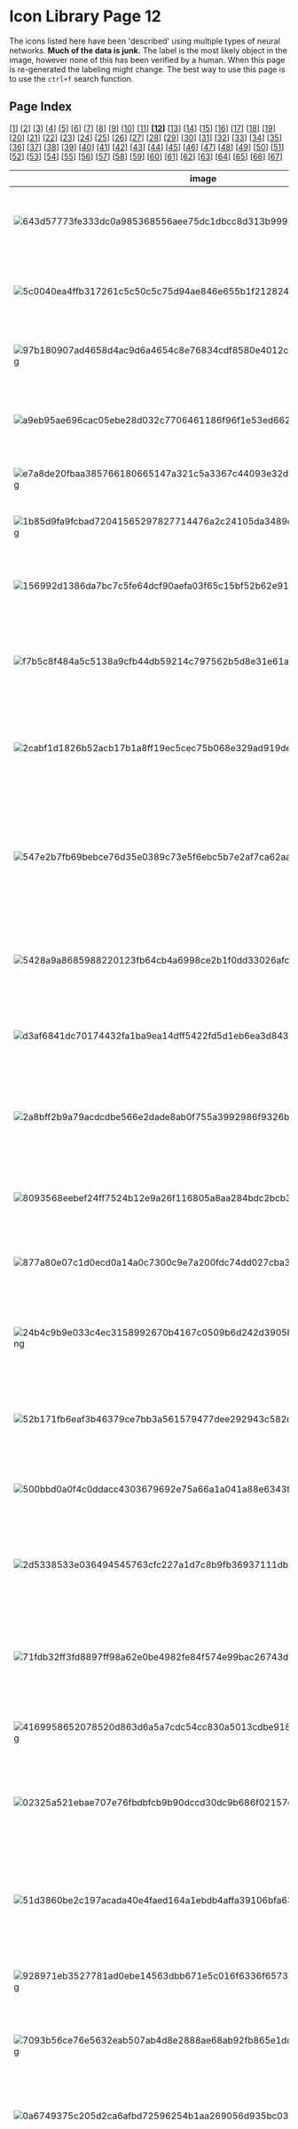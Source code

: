 # Icon Library Page 12

The icons listed here have been 'described' using multiple types of neural networks. **Much of the data is junk.** The label is the most likely object in the image, however none of this has been verified by a human. When this page is re-generated the labeling might change.
The best way to use this page is to use the `ctrl+f` search function.

## Page Index

[[1](/toyo/icons/icon_library_page_01.md)] [[2](/toyo/icons/icon_library_page_02.md)] [[3](/toyo/icons/icon_library_page_03.md)] [[4](/toyo/icons/icon_library_page_04.md)] [[5](/toyo/icons/icon_library_page_05.md)] [[6](/toyo/icons/icon_library_page_06.md)] [[7](/toyo/icons/icon_library_page_07.md)] [[8](/toyo/icons/icon_library_page_08.md)] [[9](/toyo/icons/icon_library_page_09.md)] [[10](/toyo/icons/icon_library_page_10.md)] [[11](/toyo/icons/icon_library_page_11.md)] **[[12](/toyo/icons/icon_library_page_12.md)]** [[13](/toyo/icons/icon_library_page_13.md)] [[14](/toyo/icons/icon_library_page_14.md)] [[15](/toyo/icons/icon_library_page_15.md)] [[16](/toyo/icons/icon_library_page_16.md)] [[17](/toyo/icons/icon_library_page_17.md)] [[18](/toyo/icons/icon_library_page_18.md)] [[19](/toyo/icons/icon_library_page_19.md)] [[20](/toyo/icons/icon_library_page_20.md)] [[21](/toyo/icons/icon_library_page_21.md)] [[22](/toyo/icons/icon_library_page_22.md)] [[23](/toyo/icons/icon_library_page_23.md)] [[24](/toyo/icons/icon_library_page_24.md)] [[25](/toyo/icons/icon_library_page_25.md)] [[26](/toyo/icons/icon_library_page_26.md)] [[27](/toyo/icons/icon_library_page_27.md)] [[28](/toyo/icons/icon_library_page_28.md)] [[29](/toyo/icons/icon_library_page_29.md)] [[30](/toyo/icons/icon_library_page_30.md)] [[31](/toyo/icons/icon_library_page_31.md)] [[32](/toyo/icons/icon_library_page_32.md)] [[33](/toyo/icons/icon_library_page_33.md)] [[34](/toyo/icons/icon_library_page_34.md)] [[35](/toyo/icons/icon_library_page_35.md)] [[36](/toyo/icons/icon_library_page_36.md)] [[37](/toyo/icons/icon_library_page_37.md)] [[38](/toyo/icons/icon_library_page_38.md)] [[39](/toyo/icons/icon_library_page_39.md)] [[40](/toyo/icons/icon_library_page_40.md)] [[41](/toyo/icons/icon_library_page_41.md)] [[42](/toyo/icons/icon_library_page_42.md)] [[43](/toyo/icons/icon_library_page_43.md)] [[44](/toyo/icons/icon_library_page_44.md)] [[45](/toyo/icons/icon_library_page_45.md)] [[46](/toyo/icons/icon_library_page_46.md)] [[47](/toyo/icons/icon_library_page_47.md)] [[48](/toyo/icons/icon_library_page_48.md)] [[49](/toyo/icons/icon_library_page_49.md)] [[50](/toyo/icons/icon_library_page_50.md)] [[51](/toyo/icons/icon_library_page_51.md)] [[52](/toyo/icons/icon_library_page_52.md)] [[53](/toyo/icons/icon_library_page_53.md)] [[54](/toyo/icons/icon_library_page_54.md)] [[55](/toyo/icons/icon_library_page_55.md)] [[56](/toyo/icons/icon_library_page_56.md)] [[57](/toyo/icons/icon_library_page_57.md)] [[58](/toyo/icons/icon_library_page_58.md)] [[59](/toyo/icons/icon_library_page_59.md)] [[60](/toyo/icons/icon_library_page_60.md)] [[61](/toyo/icons/icon_library_page_61.md)] [[62](/toyo/icons/icon_library_page_62.md)] [[63](/toyo/icons/icon_library_page_63.md)] [[64](/toyo/icons/icon_library_page_64.md)] [[65](/toyo/icons/icon_library_page_65.md)] [[66](/toyo/icons/icon_library_page_66.md)] [[67](/toyo/icons/icon_library_page_67.md)] 

| image | labels |
| - | - |
| ![643d57773fe333dc0a985368556aee75dc1dbcc8d313b999873cb4fcb8ec5c4d.png](/img/icons/643d57773fe333dc0a985368556aee75dc1dbcc8d313b999873cb4fcb8ec5c4d.png) | person, hourglass, oil filter, slot, hair spray, candle, taper, wax light |
| ![5c0040ea4ffb317261c5c50c5c75d94ae846e655b1f212824186216c91bf7c9e.png](/img/icons/5c0040ea4ffb317261c5c50c5c75d94ae846e655b1f212824186216c91bf7c9e.png) | person, scoreboard, scoreboard, digital clock, digital clock, digital clock |
| ![97b180907ad4658d4ac9d6a4654c8e76834cdf8580e4012c9b9bf9be18993976.png](/img/icons/97b180907ad4658d4ac9d6a4654c8e76834cdf8580e4012c9b9bf9be18993976.png) | sun, packet, whistle, slot, analog clock, pick, plectrum, plectron |
| ![a9eb95ae696cac05ebe28d032c7706461186f96f1e53ed6625e06772e7fa46a2.png](/img/icons/a9eb95ae696cac05ebe28d032c7706461186f96f1e53ed6625e06772e7fa46a2.png) | person, face powder, face powder, face powder, Windsor tie, Band Aid |
| ![e7a8de20fbaa385766180665147a321c5a3367c44093e32d51cf625abb2d0b33.png](/img/icons/e7a8de20fbaa385766180665147a321c5a3367c44093e32d51cf625abb2d0b33.png) | person, safety pin, nipple, hair spray, whistle, whistle |
| ![1b85d9fa9fcbad72041565297827714476a2c24105da3489d9bbbea250b69195.png](/img/icons/1b85d9fa9fcbad72041565297827714476a2c24105da3489d9bbbea250b69195.png) | tree, pinwheel, pick, hatchet, table lamp, shield, buckler |
| ![156992d1386da7bc7c5fe64dcf90aefa03f65c15bf52b62e91b6f0a65de106ac.png](/img/icons/156992d1386da7bc7c5fe64dcf90aefa03f65c15bf52b62e91b6f0a65de106ac.png) | person, packet, ocarina, digital clock, ocarina, ocarina, sweet potato |
| ![f7b5c8f484a5c5138a9cfb44db59214c797562b5d8e31e61a83090df817cd55a.png](/img/icons/f7b5c8f484a5c5138a9cfb44db59214c797562b5d8e31e61a83090df817cd55a.png) | car, chain saw, chainsaw, chain saw, power drill, chain saw, chain saw, chainsaw |
| ![2cabf1d1826b52acb17b1a8ff19ec5cec75b068e329ad919de4881c06ae439b4.png](/img/icons/2cabf1d1826b52acb17b1a8ff19ec5cec75b068e329ad919de4881c06ae439b4.png) | person, chain saw, chainsaw, panpipe, switch, chain saw, pick, plectrum, plectron |
| ![547e2b7fb69bebce76d35e0389c73e5f6ebc5b7e2af7ca62aa74da1e99e95f4c.png](/img/icons/547e2b7fb69bebce76d35e0389c73e5f6ebc5b7e2af7ca62aa74da1e99e95f4c.png) | person, stopwatch, stop watch, howler monkey, howler monkey, howler monkey, pick, plectrum, plectron |
| ![5428a9a8685988220123fb64cb4a6998ce2b1f0dd33026afcd06e2f173ba74a3.png](/img/icons/5428a9a8685988220123fb64cb4a6998ce2b1f0dd33026afcd06e2f173ba74a3.png) | person, jersey, T-shirt, tee shirt, digital watch, sunscreen, sunscreen, cassette |
| ![d3af6841dc70174432fa1ba9ea14dff5422fd5d1eb6ea3d843091f925faa7cbe.png](/img/icons/d3af6841dc70174432fa1ba9ea14dff5422fd5d1eb6ea3d843091f925faa7cbe.png) | tree, hair spray, book jacket, digital clock, whistle, pick, plectrum, plectron |
| ![2a8bff2b9a79acdcdbe566e2dade8ab0f755a3992986f9326b36270eaf49fbe0.png](/img/icons/2a8bff2b9a79acdcdbe566e2dade8ab0f755a3992986f9326b36270eaf49fbe0.png) | person, analog clock, analog clock, assault rifle, analog clock, three-toed sloth, ai, Bradypus tridactylus |
| ![8093568eebef24ff7524b12e9a26f116805a8aa284bdc2bcb38f4fed796556b1.png](/img/icons/8093568eebef24ff7524b12e9a26f116805a8aa284bdc2bcb38f4fed796556b1.png) | tree, waffle iron, oil filter, honeycomb, Windsor tie, pick, plectrum, plectron |
| ![877a80e07c1d0ecd0a14a0c7300c9e7a200fdc74dd027cba36ec329f94fa3e8e.png](/img/icons/877a80e07c1d0ecd0a14a0c7300c9e7a200fdc74dd027cba36ec329f94fa3e8e.png) | tree, nipple, maraca, sunscreen, whistle, safety pin |
| ![24b4c9b9e033c4ec3158992670b4167c0509b6d242d3905b494d967d122eb429.png](/img/icons/24b4c9b9e033c4ec3158992670b4167c0509b6d242d3905b494d967d122eb429.png) | tree, pick, plectrum, plectron, safety pin, bell pepper, whistle, pick, plectrum, plectron |
| ![52b171fb6eaf3b46379ce7bb3a561579477dee292943c582dcc8233b7ca7aa8e.png](/img/icons/52b171fb6eaf3b46379ce7bb3a561579477dee292943c582dcc8233b7ca7aa8e.png) | person, maraca, maraca, maraca, punching bag, maraca |
| ![500bbd0a0f4c0ddacc4303679692e75a66a1a041a88e6343ffff4e1e61b3ae2d.png](/img/icons/500bbd0a0f4c0ddacc4303679692e75a66a1a041a88e6343ffff4e1e61b3ae2d.png) | phone, cleaver, meat cleaver, chopper, pick, pick, screw, analog clock |
| ![2d5338533e036494545763cfc227a1d7c8b9fb36937111db0f97d0ff046748db.png](/img/icons/2d5338533e036494545763cfc227a1d7c8b9fb36937111db0f97d0ff046748db.png) | person, stopwatch, stop watch, spotlight, loupe, pick, pick, plectrum, plectron |
| ![71fdb32ff3fd8897ff98a62e0be4982fe84f574e99bac26743d55722944f21f7.png](/img/icons/71fdb32ff3fd8897ff98a62e0be4982fe84f574e99bac26743d55722944f21f7.png) | phone, thresher, thrasher, threshing machine, whistle, whistle, whistle, maraca |
| ![4169958652078520d863d6a5a7cdc54cc830a5013cdbe9188d93e0c09edfa5d9.png](/img/icons/4169958652078520d863d6a5a7cdc54cc830a5013cdbe9188d93e0c09edfa5d9.png) | phone, guillotine, lotion, screen, lotion, oil filter |
| ![02325a521ebae707e76fbdbfcb9b90dccd30dc9b686f02157c6b9afc0fe3ea2f.png](/img/icons/02325a521ebae707e76fbdbfcb9b90dccd30dc9b686f02157c6b9afc0fe3ea2f.png) | person, loupe, jeweler's loupe, stopwatch, stopwatch, frying pan, stopwatch, stop watch |
| ![51d3860be2c197acada40e4faed164a1ebdb4affa39106bfa63964bd9dd12653.png](/img/icons/51d3860be2c197acada40e4faed164a1ebdb4affa39106bfa63964bd9dd12653.png) | person, packet, digital watch, digital clock, chiffonier, thresher, thrasher, threshing machine |
| ![928971eb3527781ad0ebe14563dbb671e5c016f6336f65739396ab5827807e0d.png](/img/icons/928971eb3527781ad0ebe14563dbb671e5c016f6336f65739396ab5827807e0d.png) | person, ski, panpipe, oil filter, panpipe, chain saw, chainsaw |
| ![7093b56ce76e5632eab507ab4d8e2888ae68ab92fb865e1dce47d5074391e403.png](/img/icons/7093b56ce76e5632eab507ab4d8e2888ae68ab92fb865e1dce47d5074391e403.png) | cat, schipperke, nipple, Windsor tie, affenpinscher, nipple |
| ![0a6749375c205d2ca6afbd72596254b1aa269056d935bc030fc8095bf848eeab.png](/img/icons/0a6749375c205d2ca6afbd72596254b1aa269056d935bc030fc8095bf848eeab.png) | person, loupe, jeweler's loupe, maraca, nipple, rock beauty, comic book |
| ![4bc622998311871d562e272e79c605926390e838e683b763c2bcc258315646ad.png](/img/icons/4bc622998311871d562e272e79c605926390e838e683b763c2bcc258315646ad.png) | person, ocarina, sweet potato, ocarina, Windsor tie, ocarina, jersey, T-shirt, tee shirt |
| ![af3a6deaa06b9687910a7a0e3e2f25be6e65181c1f581cad9e5b557b276ae3ac.png](/img/icons/af3a6deaa06b9687910a7a0e3e2f25be6e65181c1f581cad9e5b557b276ae3ac.png) | person, chain saw, chainsaw, espresso maker, espresso maker, chain saw, ocarina, sweet potato |
| ![50886d59a7763de633d084381749ae8f2b8ba21aaf1bbf30ca026373cf37985d.png](/img/icons/50886d59a7763de633d084381749ae8f2b8ba21aaf1bbf30ca026373cf37985d.png) | cat, ocarina, sweet potato, Persian cat, ocarina, ocarina, golden retriever |
| ![04e3384759b3f9e08de3c072349feabe462d317ef55b11297cb5501f42e66a14.png](/img/icons/04e3384759b3f9e08de3c072349feabe462d317ef55b11297cb5501f42e66a14.png) | person, panpipe, pandean pipe, syrinx, guillotine, guillotine, lotion, panpipe, pandean pipe, syrinx |
| ![1f8027bbc45d7b0d146ee437522b4b4f216245a2af00e289fa6009a4bf17fa15.png](/img/icons/1f8027bbc45d7b0d146ee437522b4b4f216245a2af00e289fa6009a4bf17fa15.png) | phone, spatula, Band Aid, digital clock, binder, lipstick, lip rouge |
| ![7f1693944efefd91ee294ff856514e089824cfdc7f7e79339bc532a5ca844c98.png](/img/icons/7f1693944efefd91ee294ff856514e089824cfdc7f7e79339bc532a5ca844c98.png) | person, punching bag, punch bag, punching ball, punchball, hair spray, lipstick, Windsor tie, lipstick, lip rouge |
| ![64402ca3b3e07ed495abfae23d04907c1ad8ba7a08409ff62d866c8817acb2ff.png](/img/icons/64402ca3b3e07ed495abfae23d04907c1ad8ba7a08409ff62d866c8817acb2ff.png) | person, punching bag, punch bag, punching ball, punchball, plunger, face powder, punching bag, guillotine |
| ![18debc147d2ea0299cc3bb3c3427279ea5470ea8e4aef7194786776e19574809.png](/img/icons/18debc147d2ea0299cc3bb3c3427279ea5470ea8e4aef7194786776e19574809.png) | person, ski, cleaver, cleaver, nematode, cleaver, meat cleaver, chopper |
| ![948ba08fad9710b0eb891a2b455630302c8fac1d2245480f7405df787b2cbc92.png](/img/icons/948ba08fad9710b0eb891a2b455630302c8fac1d2245480f7405df787b2cbc92.png) | person, Petri dish, Petri dish, nematode, dugong, pick, plectrum, plectron |
| ![c8b10693f7145cb4d9c8594fb06679c4d6e400f97ba44ebb398eac14c35c3c52.png](/img/icons/c8b10693f7145cb4d9c8594fb06679c4d6e400f97ba44ebb398eac14c35c3c52.png) | person, packet, nipple, Petri dish, ocarina, nipple |
| ![27c5224084589a0af14ab6718edc0170e51a6e3099e56d7f1c3647b141d157f8.png](/img/icons/27c5224084589a0af14ab6718edc0170e51a6e3099e56d7f1c3647b141d157f8.png) | person, barrel, cask, barrel, milk can, punching bag, bearskin, busby, shako |
| ![f1039889434f3ebe005aff2cec83a89de13d15337082f27aa1b502a1aa0facbb.png](/img/icons/f1039889434f3ebe005aff2cec83a89de13d15337082f27aa1b502a1aa0facbb.png) | person, Windsor tie, Windsor tie, Windsor tie, Windsor tie, Windsor tie |
| ![a7a0a4587e160eb98273aa9498e753e050331ec54654d80a0aaf0e2331633486.png](/img/icons/a7a0a4587e160eb98273aa9498e753e050331ec54654d80a0aaf0e2331633486.png) | person, clog, geta, patten, sabot, pick, panpipe, redbone, wig |
| ![5757802f6db3073f00432150db80b8eac1e60aa4000180a8e364d0a567a97f0f.png](/img/icons/5757802f6db3073f00432150db80b8eac1e60aa4000180a8e364d0a567a97f0f.png) | person, Windsor tie, Windsor tie, Windsor tie, Windsor tie, Windsor tie |
| ![bc32c197ce6e3bd4991a81e6ccad8264cdd99c4fb6d47b6df11d3622ea961361.png](/img/icons/bc32c197ce6e3bd4991a81e6ccad8264cdd99c4fb6d47b6df11d3622ea961361.png) | person, sweatshirt, china cabinet, sunscreen, Sussex spaniel, wig |
| ![2cd1f4faf87e326624e3e2a8b8917910fc8eb0888470f945fb1c557070b0452b.png](/img/icons/2cd1f4faf87e326624e3e2a8b8917910fc8eb0888470f945fb1c557070b0452b.png) | person, Windsor tie, book jacket, Windsor tie, Sussex spaniel, chain mail, ring mail, mail, chain armor, chain armour, ring armor, ring armour |
| ![fdafb0e7b42381c4be64faedaa99f0071de3c6bb729f225507a3dc7b9a5f3b45.png](/img/icons/fdafb0e7b42381c4be64faedaa99f0071de3c6bb729f225507a3dc7b9a5f3b45.png) | person, Windsor tie, pedestal, chiffonier, Windsor tie, bulletproof vest |
| ![9ee3753652f3bf582c84cf156dca82fca9ba5657ccf50cdf4465064ef8327604.png](/img/icons/9ee3753652f3bf582c84cf156dca82fca9ba5657ccf50cdf4465064ef8327604.png) | person, guillotine, hand-held computer, espresso maker, cocktail shaker, vacuum, vacuum cleaner |
| ![c658246b71057d5b43a4cec2e19ad7e52c1136bbe45aa6f4fc077a658819e0f0.png](/img/icons/c658246b71057d5b43a4cec2e19ad7e52c1136bbe45aa6f4fc077a658819e0f0.png) | person, bearskin, busby, shako, Brabancon griffon, panpipe, Brabancon griffon, bearskin, busby, shako |
| ![b80419f3eb88544c67fc3f3672762d334f82bbedb55f41da1ae87ca232bd84da.png](/img/icons/b80419f3eb88544c67fc3f3672762d334f82bbedb55f41da1ae87ca232bd84da.png) | person, Band Aid, nipple, sunscreen, chiffonier, comic book |
| ![ce9e0c6edc2a943111dc058fa21464855e1c9ed88ca414f4ea63da744977e19d.png](/img/icons/ce9e0c6edc2a943111dc058fa21464855e1c9ed88ca414f4ea63da744977e19d.png) | cat, chain saw, chainsaw, spotted salamander, Windsor tie, cassette player, pick, plectrum, plectron |
| ![30c5cb3e66202772abb1718971a5c1d5c674977cf818e4f2fad596b6fd1d2e7a.png](/img/icons/30c5cb3e66202772abb1718971a5c1d5c674977cf818e4f2fad596b6fd1d2e7a.png) | person, nipple, nipple, nipple, ocarina, Pekinese, Pekingese, Peke |
| ![cbda0182db99b1c07244ace4ecc3d81107e6eccf5b548ef9816ff650e1717594.png](/img/icons/cbda0182db99b1c07244ace4ecc3d81107e6eccf5b548ef9816ff650e1717594.png) | person, face powder, face powder, loupe, ocarina, comic book |
| ![4f5ccf896133634a325b55fd1a8cdab8a2f8a22b4a0482f1d73179cb7dca7ddc.png](/img/icons/4f5ccf896133634a325b55fd1a8cdab8a2f8a22b4a0482f1d73179cb7dca7ddc.png) | person, sweatshirt, Band Aid, sunscreen, ocarina, jersey, T-shirt, tee shirt |
| ![bf1511fe1c8514e4daaf176c74b13ea7c73978c0dd6f749ef483285829ae0319.png](/img/icons/bf1511fe1c8514e4daaf176c74b13ea7c73978c0dd6f749ef483285829ae0319.png) | person, Band Aid, nipple, sunscreen, ocarina, book jacket, dust cover, dust jacket, dust wrapper |
| ![6c2edc4878dd887c261b44ee6902d0b068277d1c053e310fe150fcd1f8eb13b0.png](/img/icons/6c2edc4878dd887c261b44ee6902d0b068277d1c053e310fe150fcd1f8eb13b0.png) | person, pick, plectrum, plectron, whiskey jug, sunscreen, neck brace, comic book |
| ![200188faacfcca9220be88696485dad2337e26bcb14daaa0da57d89d2577e4f8.png](/img/icons/200188faacfcca9220be88696485dad2337e26bcb14daaa0da57d89d2577e4f8.png) | person, Windsor tie, Windsor tie, Windsor tie, Windsor tie, bearskin, busby, shako |
| ![70688626d7d017ba2ce91e44950cb6d97e8decf92421196f4e4be9233abd0683.png](/img/icons/70688626d7d017ba2ce91e44950cb6d97e8decf92421196f4e4be9233abd0683.png) | person, cuirass, clog, throne, cuirass, bearskin, busby, shako |
| ![43e814ab2cee09e1fcb92281698de969d287220c95069613a805863b8b6c0284.png](/img/icons/43e814ab2cee09e1fcb92281698de969d287220c95069613a805863b8b6c0284.png) | person, Irish setter, red setter, hair spray, nipple, Sussex spaniel, wig |
| ![19b39c53b70e6aede107f7e35f7fedb202a0722fca776e8c737407dd2f54e5af.png](/img/icons/19b39c53b70e6aede107f7e35f7fedb202a0722fca776e8c737407dd2f54e5af.png) | person, packet, hand-held computer, Windsor tie, worm fence, bulletproof vest |
| ![831176bfec86b86ff446f7da631dc040ed2e707a126d698a3a6bbccb4acaa369.png](/img/icons/831176bfec86b86ff446f7da631dc040ed2e707a126d698a3a6bbccb4acaa369.png) | person, sweatshirt, Windsor tie, Windsor tie, panpipe, comic book |
| ![c70988b9e3ac9060f13c68b4b904223802651174ea36696876a80c89b5776257.png](/img/icons/c70988b9e3ac9060f13c68b4b904223802651174ea36696876a80c89b5776257.png) | phone, lotion, hourglass, screen, lotion, lotion |
| ![2057b166a737485e551389936e6dae3c33b990d7853c052f453462622f72e8e9.png](/img/icons/2057b166a737485e551389936e6dae3c33b990d7853c052f453462622f72e8e9.png) | tree, knee pad, breastplate, oil filter, breastplate, ski |
| ![52e4d98e27aacb57466d44f99293fc85d2d2c89067b5413c0f15d4fe05f93795.png](/img/icons/52e4d98e27aacb57466d44f99293fc85d2d2c89067b5413c0f15d4fe05f93795.png) | person, pickelhaube, pickelhaube, Windsor tie, black-and-tan coonhound, pickelhaube |
| ![362b3c3a24ef2598052a3ab4c2736328ccbf02d152aa36b058d368d608fcfe7c.png](/img/icons/362b3c3a24ef2598052a3ab4c2736328ccbf02d152aa36b058d368d608fcfe7c.png) | person, loupe, jeweler's loupe, hair spray, panpipe, Sussex spaniel, panpipe, pandean pipe, syrinx |
| ![84664b8beb0ce9921f31f7c32866c00ccc2b0df4f9182f69a75ce9ad9d9bbf83.png](/img/icons/84664b8beb0ce9921f31f7c32866c00ccc2b0df4f9182f69a75ce9ad9d9bbf83.png) | person, panpipe, pandean pipe, syrinx, guillotine, guillotine, lotion, panpipe, pandean pipe, syrinx |
| ![ea3ed061a0cb07b3e2a275b269d54f6bb81bb354d3ff563e85de0df21310e736.png](/img/icons/ea3ed061a0cb07b3e2a275b269d54f6bb81bb354d3ff563e85de0df21310e736.png) | person, cassette, safe, switch, ocarina, hand-held computer, hand-held microcomputer |
| ![9a03fa53f67f0ffed6ff5eb87ed6521108751aa00805ae42439130ce39d7bb08.png](/img/icons/9a03fa53f67f0ffed6ff5eb87ed6521108751aa00805ae42439130ce39d7bb08.png) | phone, panpipe, pandean pipe, syrinx, scoreboard, digital clock, digital clock, analog clock |
| ![3ad1da26a3023cecb6bbb47dfdf3cc1223c24d360c19c93d694f487686496f87.png](/img/icons/3ad1da26a3023cecb6bbb47dfdf3cc1223c24d360c19c93d694f487686496f87.png) | person, pick, plectrum, plectron, pick, digital clock, pick, pick, plectrum, plectron |
| ![99b80c52ff222f24c7685eed63b04a6aa9e99d05c426fc94123c0342a95da9d5.png](/img/icons/99b80c52ff222f24c7685eed63b04a6aa9e99d05c426fc94123c0342a95da9d5.png) | person, chain saw, chainsaw, analog clock, digital clock, whistle, pick, plectrum, plectron |
| ![bf5215b4710fe54be1b4b3910ded64d9b45f444ca491d13a762c308b4f252551.png](/img/icons/bf5215b4710fe54be1b4b3910ded64d9b45f444ca491d13a762c308b4f252551.png) | person, analog clock, sunscreen, whistle, punching bag, hand-held computer, hand-held microcomputer |
| ![7dcebd2f2a0094adb0523302acba683456619ba3a1107c851b4efb9849077961.png](/img/icons/7dcebd2f2a0094adb0523302acba683456619ba3a1107c851b4efb9849077961.png) | sun, stopwatch, stop watch, digital watch, stopwatch, pick, pick, plectrum, plectron |
| ![5941701114facf90060c2a69ceb6e277c98893e2912b0efba2f6e772489265ba.png](/img/icons/5941701114facf90060c2a69ceb6e277c98893e2912b0efba2f6e772489265ba.png) | phone, power drill, safety pin, panpipe, oil filter, spatula |
| ![7bae95a4cf268e0bf268906252b234c937fb896beac41d49a54ebb06b493439c.png](/img/icons/7bae95a4cf268e0bf268906252b234c937fb896beac41d49a54ebb06b493439c.png) | person, velvet, pick, rock beauty, whistle, rock beauty, Holocanthus tricolor |
| ![ae251a50169c3566858255d1c167bc2aec5c192ae7e3e058da4bfa26714946f0.png](/img/icons/ae251a50169c3566858255d1c167bc2aec5c192ae7e3e058da4bfa26714946f0.png) | person, jersey, T-shirt, tee shirt, digital clock, digital clock, digital clock, shield, buckler |
| ![e5cb1772befaebd68e01238257b8e159de772090e89cff611f2e26005eabe495.png](/img/icons/e5cb1772befaebd68e01238257b8e159de772090e89cff611f2e26005eabe495.png) | person, panpipe, pandean pipe, syrinx, guillotine, spotlight, panpipe, pick, plectrum, plectron |
| ![15d6e7d092333c030c474738588e21c299c752ce2e2c901b5dc40826a8940d24.png](/img/icons/15d6e7d092333c030c474738588e21c299c752ce2e2c901b5dc40826a8940d24.png) | person, chain saw, chainsaw, power drill, espresso maker, oil filter, jersey, T-shirt, tee shirt |
| ![85c7db51410b8b2926fbcdbfd58284cc7d78c4c1b4bdfaa5c68d2d68b81bb7fc.png](/img/icons/85c7db51410b8b2926fbcdbfd58284cc7d78c4c1b4bdfaa5c68d2d68b81bb7fc.png) | cat, chow, chow chow, Persian cat, ocarina, ocarina, golden retriever |
| ![94733036341406bd812228e18f6c12377f53b34e6e42ee0f03974c7e9475d01d.png](/img/icons/94733036341406bd812228e18f6c12377f53b34e6e42ee0f03974c7e9475d01d.png) | tree, switch, electric switch, electrical switch, face powder, spotlight, oil filter, hatchet |
| ![311a8c228c72fc4091312b9f07fc018618aa771060d728cb33be0e6c7e5fedef.png](/img/icons/311a8c228c72fc4091312b9f07fc018618aa771060d728cb33be0e6c7e5fedef.png) | person, stopwatch, stop watch, digital watch, panpipe, stopwatch, panpipe, pandean pipe, syrinx |
| ![64698b693ca3a9020631daee48b3ffe30a630808e1d7357b817dd0c051f43adb.png](/img/icons/64698b693ca3a9020631daee48b3ffe30a630808e1d7357b817dd0c051f43adb.png) | person, jersey, T-shirt, tee shirt, digital watch, power drill, face powder, comic book |
| ![517a7f6dc95b7d95ceb749f25d0f2a257012b73b70d441833b133f1fa91ef323.png](/img/icons/517a7f6dc95b7d95ceb749f25d0f2a257012b73b70d441833b133f1fa91ef323.png) | person, pick, plectrum, plectron, sunscreen, consomme, analog clock, maraca |
| ![51de92b68b33d91930d378c651f7c8ee618dc2d1d7521a0bc7067c9c97f2968f.png](/img/icons/51de92b68b33d91930d378c651f7c8ee618dc2d1d7521a0bc7067c9c97f2968f.png) | spaceship, nipple, Band Aid, nipple, sunscreen, nipple |
| ![31d5baecadec76c661c7d9ac87e7d95f4adcaac2515ad6735f9be4c6311b7d6c.png](/img/icons/31d5baecadec76c661c7d9ac87e7d95f4adcaac2515ad6735f9be4c6311b7d6c.png) | person, plunger, plumber's helper, panpipe, switch, whistle, plunger, plumber's helper |
| ![1be9ef65962a785d3d55187d26de195314bb99f145675ace8efa408574742afd.png](/img/icons/1be9ef65962a785d3d55187d26de195314bb99f145675ace8efa408574742afd.png) | person, hair spray, digital clock, lighter, nematode, scoreboard |
| ![927c89c274ac95ac0250cd599e094c737f5139371d3833f409d6c5af1d4dd3d1.png](/img/icons/927c89c274ac95ac0250cd599e094c737f5139371d3833f409d6c5af1d4dd3d1.png) | person, ski, scoreboard, Madagascar cat, cleaver, bearskin, busby, shako |
| ![f59d345899bea2b5f8d8a6fd996b0f6017d6210a9a5999e9b62f83a873b0b494.png](/img/icons/f59d345899bea2b5f8d8a6fd996b0f6017d6210a9a5999e9b62f83a873b0b494.png) | person, chain saw, chainsaw, guillotine, pill bottle, plunger, chain saw, chainsaw |
| ![a4136a9e8feea0f488a96341aecf7c8ae55b08e44762cae7a195e45049a745ad.png](/img/icons/a4136a9e8feea0f488a96341aecf7c8ae55b08e44762cae7a195e45049a745ad.png) | person, loupe, jeweler's loupe, analog clock, cleaver, face powder, pick, plectrum, plectron |
| ![31ad9bfdb945d3aeb7eb91cf2c244ba7e16e6fad9679a87cebc1bd46e1af687d.png](/img/icons/31ad9bfdb945d3aeb7eb91cf2c244ba7e16e6fad9679a87cebc1bd46e1af687d.png) | spaceship, chain saw, chainsaw, digital clock, digital clock, whistle, pick, plectrum, plectron |
| ![565a15351e2a369a2b2b3e75a4a175c5a3c6e58021a7ed49d40df0908e29e041.png](/img/icons/565a15351e2a369a2b2b3e75a4a175c5a3c6e58021a7ed49d40df0908e29e041.png) | person, chain saw, chainsaw, loupe, panpipe, rock beauty, pick, plectrum, plectron |
| ![0628baf2d9a040733b619d83799bd2806309097c77836a1b2b09b48cb92b94d6.png](/img/icons/0628baf2d9a040733b619d83799bd2806309097c77836a1b2b09b48cb92b94d6.png) | person, nipple, analog clock, digital clock, ocarina, nipple |
| ![92c31dee6de2d0343d531456534f356128cf4c5b2b7bdcbe44596d3eaf9bc825.png](/img/icons/92c31dee6de2d0343d531456534f356128cf4c5b2b7bdcbe44596d3eaf9bc825.png) | dog, wire-haired fox terrier, ocarina, ocarina, ocarina, Norwich terrier |
| ![ac5bdafed4a1ccbe19c0fbdfa26b93b5c8a62139a060a4e0e6afd1af80a917b9.png](/img/icons/ac5bdafed4a1ccbe19c0fbdfa26b93b5c8a62139a060a4e0e6afd1af80a917b9.png) | person, guillotine, face powder, panpipe, can opener, pick, plectrum, plectron |
| ![3921dd6267baff6ff2788383d15783f90c71a83eac8c4446119ebae29b32e2ec.png](/img/icons/3921dd6267baff6ff2788383d15783f90c71a83eac8c4446119ebae29b32e2ec.png) | person, screen, CRT screen, screen, screen, whistle, jersey, T-shirt, tee shirt |
| ![45f01c9515283d303558fca74cdf9edef8480431f7ba45c67c6d588624b17a0a.png](/img/icons/45f01c9515283d303558fca74cdf9edef8480431f7ba45c67c6d588624b17a0a.png) | person, chain saw, chainsaw, jersey, digital clock, knee pad, langur |
| ![60ffc993cceb2392f0469d8d14097804a9c00289bd66c51cf858f46ce1bb547a.png](/img/icons/60ffc993cceb2392f0469d8d14097804a9c00289bd66c51cf858f46ce1bb547a.png) | person, chain saw, chainsaw, comic book, switch, muzzle, siamang, Hylobates syndactylus, Symphalangus syndactylus |
| ![507ebc68f41ea747447f91aa4e6ab6575fd121a2ee59db4d73f2d7aeacf31b00.png](/img/icons/507ebc68f41ea747447f91aa4e6ab6575fd121a2ee59db4d73f2d7aeacf31b00.png) | spaceship, chain saw, chainsaw, panpipe, panpipe, parallel bars, hourglass |
| ![7eca303d50536e2cd9a0234af7f38b176c48b1d55bc56cb9bec5d8452a893229.png](/img/icons/7eca303d50536e2cd9a0234af7f38b176c48b1d55bc56cb9bec5d8452a893229.png) | person, panpipe, pandean pipe, syrinx, panpipe, toaster, sunscreen, panpipe, pandean pipe, syrinx |
| ![c04e6f1077d5f3773f49731db01cdcfd3f0dcf78283a7f8087d1a348f20c1838.png](/img/icons/c04e6f1077d5f3773f49731db01cdcfd3f0dcf78283a7f8087d1a348f20c1838.png) | phone, spatula, switch, Windsor tie, sunscreen, pick, plectrum, plectron |
| ![d38ccce0fd000483503265c8631b2aafc809cd22096f4260f6940cba1749298d.png](/img/icons/d38ccce0fd000483503265c8631b2aafc809cd22096f4260f6940cba1749298d.png) | person, loupe, jeweler's loupe, analog clock, cleaver, face powder, pick, plectrum, plectron |
| ![4740ea47eb2192572d243f461b3aa54ac0052fc995a1a18f955e3697db692baf.png](/img/icons/4740ea47eb2192572d243f461b3aa54ac0052fc995a1a18f955e3697db692baf.png) | person, screw, panpipe, triceratops, affenpinscher, hatchet |
| ![caa33f9909a6d0ac7927206bff7dd26d23d4c64bdfa7bc59528c6c2b8c478113.png](/img/icons/caa33f9909a6d0ac7927206bff7dd26d23d4c64bdfa7bc59528c6c2b8c478113.png) | person, thresher, thrasher, threshing machine, whistle, bell pepper, whistle, whistle |
| ![53877a9e9fb4f258398d0db3eb16702d09d6782dec16b063ea5d6e86b731cc60.png](/img/icons/53877a9e9fb4f258398d0db3eb16702d09d6782dec16b063ea5d6e86b731cc60.png) | phone, stopwatch, stop watch, tripod, combination lock, safety pin, stopwatch, stop watch |
| ![d47d57ed674303344587465c6ea5bfcfa74982a43783c587e1fd0a1ea5649868.png](/img/icons/d47d57ed674303344587465c6ea5bfcfa74982a43783c587e1fd0a1ea5649868.png) | person, pick, plectrum, plectron, pick, digital clock, pick, pick, plectrum, plectron |
